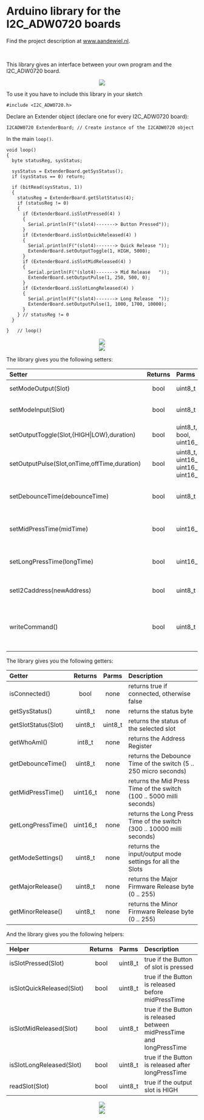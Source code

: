 # Arduino library for the I2C_ADW0720 boards

<p>Find the project description at <a href="https://willem.aandewiel.nl/index.php/2020/08/10/extending-gpio-pins-on-your-micro-processor/">www.aandewiel.nl</a>.</p>
<br>

This library gives an interface between your own program and the I2C_ADW0720 board.

<center><img src="images/I2C_Extender_Top.png"></center>

To use it you have to include this library in your sketch

```
#include <I2C_ADW0720.h>
```

Declare an Extender object (declare one for every I2C_ADW0720 board):

```
I2CADW0720 ExtenderBoard; // Create instance of the I2CADW0720 object
```

In the main <code>loop()</code>.

```
void loop() 
{
  byte statusReg, sysStatus;
  
  sysStatus = ExtenderBoard.getSysStatus();
  if (sysStatus == 0) return;
  
  if (bitRead(sysStatus, 1))
  {
    statusReg = ExtenderBoard.getSlotStatus(4);
    if (statusReg != 0) 
    {
      if (ExtenderBoard.isSlotPressed(4) ) 
      {
        Serial.println(F("(slot4)-------> Button Pressed"));
      }
      if (ExtenderBoard.isSlotQuickReleased(4) ) 
      {
        Serial.println(F("(slot4)-------> Quick Release "));
        ExtenderBoard.setOutputToggle(1, HIGH, 5000);
      }
      if (ExtenderBoard.isSlotMidReleased(4) ) 
      {
        Serial.println(F("(slot4)-------> Mid Release   "));
        ExtenderBoard.setOutputPulse(1, 250, 500, 0);
      }
      if (ExtenderBoard.isSlotLongReleased(4) ) 
      {
        Serial.println(F("(slot4)-------> Long Release  "));
        ExtenderBoard.setOutputPulse(1, 1000, 1700, 10000);
      }
    } // statusReg != 0
  }

}	// loop()
```

<center><img src="images/I2C-ADW0720-1.jpg"></center>

<center><img src="images/ADW0720-Type2.png"></center>


The library gives you the following setters:

| Setter                       | Returns  | Parms   | Description             |
|:-----------------------------|:--------:|:--------|:------------------------|
| setModeOutput(Slot)          | bool     | uint8_t | set (slot) as OUTPUT pin|
| setModeInput(Slot)           | bool     | uint8_t | set (slot) as INPUT-PULLUP pin|
| setOutputToggle(Slot,{HIGH\|LOW},duration)  | bool     | uint8_t, bool, uint16_t  | Toggel (slot, on/off, duration (ms))|
| setOutputPulse(Slot,onTime,offTime,duration)| bool     | uint8_t, uint16_t, uint16_t, uint16_t  | set pulse (slot, on (ms), off (ms), duration (ms))|
| setDebounceTime(debounceTime)| bool     | uint8_t | set the Debounce Time of the switch (5 .. 250 micro seconds)|
| setMidPressTime(midTime)     | bool     | uint16_t| set the Mid Press Time of the switch (100 .. 5000 milli seconds)|
| setLongPressTime(longTime)   | bool     | uint16_t| set the Long Press Time of the switch (300 .. 10000 milli seconds)|
| setI2Caddress(newAddress)    | bool     | uint8_t | set a new I2C address for this Slave (1 .. 127)|
| writeCommand()               | bool     | uint8_t | write a command to the Slave (CMD_READCONF \| CMD_WRITECONF \| CMD_REBOOT)|

The library gives you the following getters:

| Getter                       | Returns  | Parms   | Description |
|:-----------------------------|:--------:|:-------:|:------------|
| isConnected()                | bool     | none    | returns true if connected, otherwise false
| getSysStatus()               | uint8_t  | none    | returns the status byte
| getSlotStatus(Slot)          | uint8_t  | uint8_t | returns the status of the selected slot
| getWhoAmI()                  | int8_t   | none    | returns the Address Register
| getDebounceTime()            | uint8_t  | none    | returns the Debounce Time of the switch (5 .. 250 micro seconds)
| getMidPressTime()            | uint16_t | none    | returns the Mid Press Time of the switch (100 .. 5000 milli seconds)
| getLongPressTime()           | uint16_t | none    | returns the Long Press Time of the switch (300 .. 10000 milli seconds)
| getModeSettings()            | uint8_t  | none    | returns the input/output mode settings for all the Slots
| getMajorRelease()            | uint8_t  | none    | returns the Major Firmware Release byte (0 .. 255)
| getMinorRelease()            | uint8_t  | none    | returns the Minor Firmware Release byte (0 .. 255)

And the library gives you the following helpers:

| Helper                       | Returns  | Parms   | Description |
|:-----------------------------|:--------:|:-------:|:------------|
|isSlotPressed(Slot)           | bool     | uint8_t | true if the Button of slot is pressed
|isSlotQuickReleased(Slot)     | bool     | uint8_t | true if the Button is released before midPressTime
|isSlotMidReleased(Slot)       | bool     | uint8_t | true if the Button is released between midPressTime and longPressTime
|isSlotLongReleased(Slot)      | bool     | uint8_t | true if the Button is released after longPressTime
|readSlot(Slot)                | bool     | uint8_t | true if the output slot is HIGH

<center><img src="images/I2C_ADW0720-T1-T2.png"></center>

<center><img src="images/Pinout_x41.jpg"></center>
